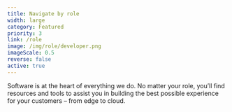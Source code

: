 ```yaml
---
title: Navigate by role
width: large
category: Featured
priority: 3
link: /role
image: /img/role/developer.png
imageScale: 0.5
reverse: false
active: true
---
```


Software is at the heart of everything we do. No matter your role, you’ll find resources and tools to assist you in building the best possible experience for your customers – from edge to cloud.